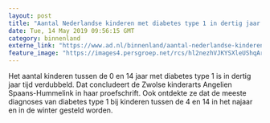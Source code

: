 ```yaml
---
layout: post
title: "Aantal Nederlandse kinderen met diabetes type 1 in dertig jaar tijd verdubbeld"
date: Tue, 14 May 2019 09:56:15 GMT
category: binnenland
externe_link: "https://www.ad.nl/binnenland/aantal-nederlandse-kinderen-met-diabetes-type-1-in-dertig-jaar-tijd-verdubbeld~ad852811/"
feature_image: "https://images4.persgroep.net/rcs/hl2nezhVJKYSXleUShqArEvrSuA/diocontent/148339760/_fitwidth/400/?appId=21791a8992982cd8da851550a453bd7f&quality=0.7"
---
```


Het aantal kinderen tussen de 0 en 14 jaar met diabetes type 1 is in dertig jaar tijd verdubbeld. Dat concludeert de Zwolse kinderarts Angelien Spaans-Hummelink in haar proefschrift. Ook ontdekte ze dat de meeste diagnoses van diabetes type 1 bij kinderen tussen de 4 en 14 in het najaar en in de winter gesteld worden.
